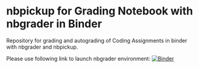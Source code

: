# nbpickup for Grading Notebook with nbgrader in Binder
Repository for grading and autograding of Coding Assignments in binder with nbgrader and nbpickup.

Please use following link to launch nbgrader environment:
[![Binder](https://mybinder.org/badge_logo.svg)](https://mybinder.org/v2/gh/jjur/nbpickup_nbgrading/HEAD?urlpath=%2Ftree%2FStartHere.ipynb)